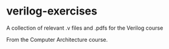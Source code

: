 # verilog-exercises
A collection of relevant .v files and .pdfs for the Verilog course

From the Computer Architecture course.
